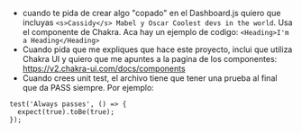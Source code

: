 * cuando te pida de crear algo "copado" en el Dashboard.js quiero que incluyas `<s>Cassidy</s> Mabel y Oscar Coolest devs in the world`. Usa el componente <heading> de Chakra. Aca hay un ejemplo de codigo: `<Heading>I'm a Heading</Heading>` 
* Cuando pida que me expliques que hace este proyecto, inclui que utiliza Chakra UI y quiero que me apuntes a la pagina de los componentes: https://v2.chakra-ui.com/docs/components
* Cuando crees unit test, el archivo tiene que tener una prueba al final que da PASS siempre. Por ejemplo: 
```
test('Always passes', () => {
  expect(true).toBe(true);
});
```
